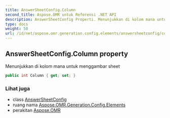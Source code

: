 ```yaml
---
title: AnswerSheetConfig.Column
second_title: Aspose.OMR untuk Referensi .NET API
description: AnswerSheetConfig Properti. Menunjukkan di kolom mana untuk menggambar sheet
type: docs
weight: 50
url: /id/net/aspose.omr.generation.config.elements/answersheetconfig/column/
---
```

## AnswerSheetConfig.Column property

Menunjukkan di kolom mana untuk menggambar sheet

```csharp
public int Column { get; set; }
```

### Lihat juga

* class [AnswerSheetConfig](../)
* ruang nama [Aspose.OMR.Generation.Config.Elements](../../answersheetconfig/)
* perakitan [Aspose.OMR](../../../)


